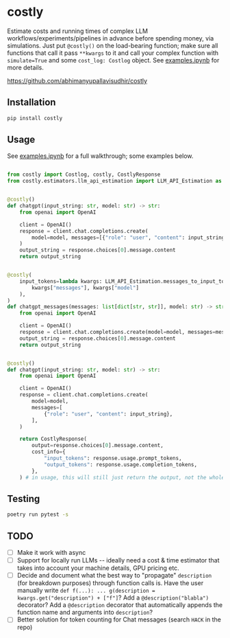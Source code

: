 # costly
Estimate costs and running times of complex LLM workflows/experiments/pipelines in advance before spending money, via simulations. Just put `@costly()` on the load-bearing function; make sure all functions that call it pass `**kwargs` to it and call your complex function with `simulate=True` and some `cost_log: Costlog` object. See [examples.ipynb](examples.ipynb) for more details.

https://github.com/abhimanyupallavisudhir/costly

## Installation

```bash
pip install costly
```

## Usage

See [examples.ipynb](examples.ipynb) for a full walkthrough; some examples below.

```python

from costly import Costlog, costly, CostlyResponse
from costly.estimators.llm_api_estimation import LLM_API_Estimation as estimator


@costly()
def chatgpt(input_string: str, model: str) -> str:
    from openai import OpenAI

    client = OpenAI()
    response = client.chat.completions.create(
        model=model, messages=[{"role": "user", "content": input_string}]
    )
    output_string = response.choices[0].message.content
    return output_string


@costly(
    input_tokens=lambda kwargs: LLM_API_Estimation.messages_to_input_tokens(
        kwargs["messages"], kwargs["model"]
    ),
)
def chatgpt_messages(messages: list[dict[str, str]], model: str) -> str:
    from openai import OpenAI

    client = OpenAI()
    response = client.chat.completions.create(model=model, messages=messages)
    output_string = response.choices[0].message.content
    return output_string


@costly()
def chatgpt(input_string: str, model: str) -> str:
    from openai import OpenAI

    client = OpenAI()
    response = client.chat.completions.create(
        model=model,
        messages=[
            {"role": "user", "content": input_string},
        ],
    )

    return CostlyResponse(
        output=response.choices[0].message.content,
        cost_info={
            "input_tokens": response.usage.prompt_tokens,
            "output_tokens": response.usage.completion_tokens,
        },
    ) # in usage, this will still just return the output, not the whole CostlyResponse object

```

## Testing

```bash
poetry run pytest -s
```

## TODO

- [ ] Make it work with async
- [ ] Support for locally run LLMs -- ideally need a cost & time estimator that takes into account your machine details, GPU pricing etc.
- [ ] Decide and document what the best way to "propagate" `description` (for breakdown purposes) through function calls is. Have the user manually write `def f(...): ... g(description = kwargs.get("description") + ["f"]`? Add a `@description("blabla")` decorator? Add a `@description` decorator that automatically appends the function name and arguments into `description`?
- [ ] Better solution for token counting for Chat messages (search `HACK` in the repo)
